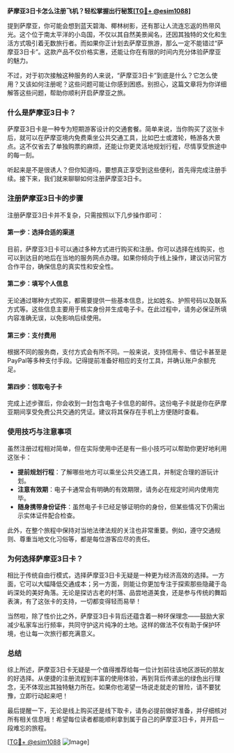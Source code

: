 **萨摩亚3日卡怎么注册飞机？轻松掌握出行秘笈[[TG💪+ @esim1088](https://t.me/s/esim1088)]**

提到萨摩亚，你可能会想到蓝天碧海、椰林树影，还有那让人流连忘返的热带风光。这个位于南太平洋的小岛国，不仅以其自然美景闻名，还因其独特的文化和生活方式吸引着无数旅行者。而如果你正计划去萨摩亚旅游，那么一定不能错过“萨摩亚3日卡”。这款产品不仅价格实惠，还能让你在有限的时间内充分体验萨摩亚的魅力。

不过，对于初次接触这种服务的人来说，“萨摩亚3日卡”到底是什么？它怎么使用？又该如何注册呢？这些问题可能让你感到困惑。别担心，这篇文章将为你详细解答这些问题，帮助你顺利开启萨摩亚之旅。

### **什么是萨摩亚3日卡？**

萨摩亚3日卡是一种专为短期游客设计的交通套餐。简单来说，当你购买了这张卡后，就可以在萨摩亚境内免费乘坐公共交通工具，比如巴士或渡轮，畅游各大景点。这不仅省去了单独购票的麻烦，还能让你更灵活地规划行程，尽情享受旅途中的每一刻。

听起来是不是很诱人？但你知道吗，要想真正享受到这些便利，首先得完成注册手续。接下来，我们就来聊聊如何注册萨摩亚3日卡。

### **注册萨摩亚3日卡的步骤**

注册萨摩亚3日卡并不复杂，只需按照以下几步操作即可：

#### **第一步：选择合适的渠道**
目前，萨摩亚3日卡可以通过多种方式进行购买和注册。你可以选择在线购买，也可以到达目的地后在当地的服务网点办理。如果你倾向于线上操作，建议访问官方合作平台，确保信息的真实性和安全性。

#### **第二步：填写个人信息**
无论通过哪种方式购买，都需要提供一些基本信息，比如姓名、护照号码以及联系方式等。这些信息主要用于核实身份并生成电子卡。在此过程中，请务必保证所填内容准确无误，以免影响后续使用。

#### **第三步：支付费用**
根据不同的服务商，支付方式会有所不同。一般来说，支持信用卡、借记卡甚至是PayPal等多种支付手段。记得提前准备好相应的支付工具，并确认账户余额充足。

#### **第四步：领取电子卡**
完成上述步骤后，你会收到一封包含电子卡信息的邮件。这份电子卡就是你在萨摩亚期间享受免费公共交通的凭证。建议将其保存在手机上方便随时查看。

### **使用技巧与注意事项**

虽然注册过程相对简单，但在实际使用中还是有一些小技巧可以帮助你更好地利用这张卡：

- **提前规划行程**：了解哪些地方可以乘坐公共交通工具，并制定合理的游玩计划。
- **注意有效期**：电子卡通常会有明确的有效期限，请务必在规定时间内使用完毕。
- **随身携带身份证件**：虽然电子卡已经足够证明你的身份，但某些情况下仍需出示实体证件配合检查。

此外，在整个旅程中保持对当地法律法规的关注也非常重要。例如，遵守交通规则、尊重当地文化习俗等，都是每位游客应尽的责任。

### **为何选择萨摩亚3日卡？**

相比于传统自由行模式，选择萨摩亚3日卡无疑是一种更为经济高效的选择。一方面，它可以大幅降低交通成本；另一方面，则能让你更加专注于探索那些隐藏于岛屿深处的美好角落。无论是探访古老的村落、品尝地道美食，还是参与传统的舞蹈表演，有了这张卡的支持，一切都变得轻而易举！

当然啦，除了性价比之外，萨摩亚3日卡背后还蕴含着一种环保理念——鼓励大家减少私家车出行频率，共同守护这片纯净的土地。这样的做法不仅有助于保护环境，也让每一次旅行都充满意义。

### **总结**

综上所述，萨摩亚3日卡无疑是一个值得推荐给每一位计划前往该地区游玩的朋友的好选择。从便捷的注册流程到丰富的使用体验，再到背后传递出的绿色出行理念，无不体现出其独特魅力所在。如果你也渴望一场说走就走的冒险，请不要犹豫，立即行动起来吧！

最后提醒一下，无论是线上购买还是线下取卡，请务必提前做好准备，并仔细核对所有相关信息哦！希望每位读者都能顺利拿到属于自己的萨摩亚3日卡，并开启一段难忘的旅程。

[[TG💪+ @esim1088](https://t.me/s/esim1088) ![Image](https://i.postimg.cc/4NQfJmqS/Snipaste-2025-05-13-00-14-12.png)]